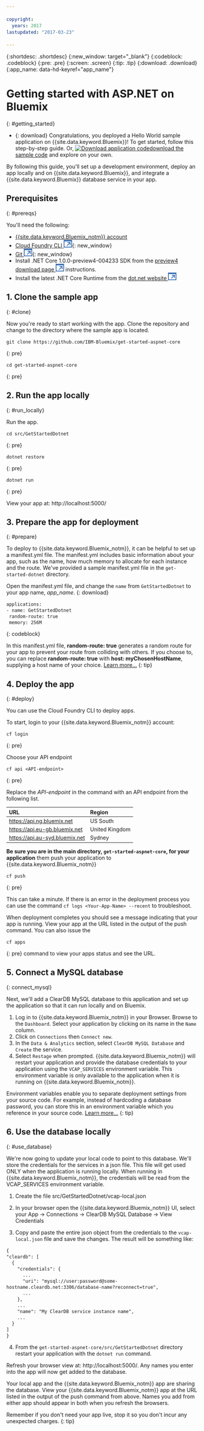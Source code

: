 ```yaml
---

copyright:
  years: 2017
lastupdated: "2017-03-23"

---
```


{:shortdesc: .shortdesc}
{:new_window: target="_blank"}
{:codeblock: .codeblock}
{:pre: .pre}
{:screen: .screen}
{:tip: .tip}
{:download: .download}
{:app_name: data-hd-keyref="app_name"}

# Getting started with ASP.NET on Bluemix
{: #getting_started}

* {: download} Congratulations, you deployed a Hello World sample application on {{site.data.keyword.Bluemix}}!  To get started, follow this step-by-step guide. Or, <a class="xref" href="http://bluemix.net" target="_blank" title="(Download sample code)"><img class="hidden" src="../../images/btn_starter-code.svg" alt="Download application code" />download the sample code</a> and explore on your own.

By following this guide, you'll set up a development environment, deploy an app locally and on {{site.data.keyword.Bluemix}}, and integrate a {{site.data.keyword.Bluemix}} database service in your app.

## Prerequisites
{: #prereqs}

You'll need the following:
* [{{site.data.keyword.Bluemix_notm}} account](https://console.ng.bluemix.net/registration/)
* [Cloud Foundry CLI ![External link icon](../../icons/launch-glyph.svg "External link icon")](https://github.com/cloudfoundry/cli#downloads){: new_window}
* [Git ![External link icon](../../icons/launch-glyph.svg "External link icon")](https://git-scm.com/downloads){: new_window}
* Install .NET Core 1.0.0-preview4-004233 SDK from the [preview4 download page ![External link icon](../../icons/launch-glyph.svg "External link icon")](https://github.com/dotnet/core/blob/master/release-notes/download-archives/preview4-download.md) instructions.
* Install the latest .NET Core Runtime from the [dot.net website ![External link icon](../../icons/launch-glyph.svg "External link icon")](https://www.microsoft.com/net/download/core#/runtime)

## 1. Clone the sample app
{: #clone}

Now you're ready to start working with the app. Clone the repository and change to the directory where the sample app is located.
  ```
git clone https://github.com/IBM-Bluemix/get-started-aspnet-core
  ```
  {: pre}
  ```
cd get-started-aspnet-core
  ```
  {: pre}

## 2. Run the app locally
{: #run_locally}

Run the app.
  ```
cd src/GetStartedDotnet
  ```
  {: pre}
  ```
dotnet restore
  ```
  {: pre}
  ```
dotnet run
  ```
  {: pre}

View your app at: http://localhost:5000/

## 3. Prepare the app for deployment
{: #prepare}

To deploy to {{site.data.keyword.Bluemix_notm}}, it can be helpful to set up a manifest.yml file. The manifest.yml includes basic information about your app, such as the name, how much memory to allocate for each instance and the route. We've provided a sample manifest.yml file in the `get-started-dotnet` directory.

Open the manifest.yml file, and change the `name` from `GetStartedDotnet` to your app name, <var class="keyword varname" data-hd-keyref="app_name">app_name</var>.
{: download}

  ```
 applications:
 - name: GetStartedDotnet
   random-route: true
   memory: 256M
  ```
  {: codeblock}

In this manifest.yml file, **random-route: true** generates a random route for your app to prevent your route from colliding with others.  If you choose to, you can replace **random-route: true** with **host: myChosenHostName**, supplying a host name of your choice. [Learn more...](/docs/manageapps/depapps.html#appmanifest)
{: tip}

## 4. Deploy the app
{: #deploy}

You can use the Cloud Foundry CLI to deploy apps.

To start, login to your {{site.data.keyword.Bluemix_notm}} account:
  ```
cf login
  ```
  {: pre}

Choose your API endpoint
  ```
cf api <API-endpoint>
  ```
  {: pre}

Replace the *API-endpoint* in the command with an API endpoint from the following list.

|URL                             |Region          |
|:-------------------------------|:---------------|
| https://api.ng.bluemix.net     | US South       |
| https://api.eu-gb.bluemix.net  | United Kingdom |
| https://api.au-syd.bluemix.net | Sydney         |

**Be sure you are in the main directory, `get-started-aspnet-core`, for your application**  them push your application to {{site.data.keyword.Bluemix_notm}}
  ```
cf push
  ```
  {: pre}

This can take a minute. If there is an error in the deployment process you can use the command `cf logs <Your-App-Name> --recent` to troubleshoot.

When deployment completes you should see a message indicating that your app is running.  View your app at the URL listed in the output of the push command.  You can also issue the
  ```
cf apps
  ```
  {: pre}
  command to view your apps status and see the URL.

## 5. Connect a MySQL database
{: connect_mysql}

Next, we'll add a ClearDB MySQL database to this application and set up the application so that it can run locally and on Bluemix.

1. Log in to {{site.data.keyword.Bluemix_notm}} in your Browser. Browse to the `Dashboard`. Select your application by clicking on its name in the `Name` column.
2. Click on `Connections` then `Connect new`.
2. In the `Data & Analytics` section, select `ClearDB MySQL Database` and `Create` the service.
3. Select `Restage` when prompted. {{site.data.keyword.Bluemix_notm}} will restart your application and provide the database credentials to your application using the `VCAP_SERVICES` environment variable. This environment variable is only available to the application when it is running on {{site.data.keyword.Bluemix_notm}}.

Environment variables enable you to separate deployment settings from your source code. For example, instead of hardcoding a database password, you can store this in an environment variable which you reference in your source code. [Learn more...](/docs/manageapps/depapps.html#app_env)
{: tip}

## 6. Use the database locally
{: #use_database}

We're now going to update your local code to point to this database. We'll store the credentials for the services in a json file. This file will get used ONLY when the application is running locally. When running in {{site.data.keyword.Bluemix_notm}}, the credentials will be read from the VCAP_SERVICES environment variable.

1. Create the file src/GetStartedDotnet/vcap-local.json

2. In your browser open the {{site.data.keyword.Bluemix_notm}} UI, select your App -> Connections -> ClearDB MySQL Database -> View Credentials

3. Copy and paste the entire json object from the credentials to the `vcap-local.json` file and save the changes.  The result will be something like:
  ```
  {
  "cleardb": [
    {
      "credentials": {
        ...
        "uri": "mysql://user:password@some-hostname.cleardb.net:3306/database-name?reconnect=true",
        ...
      },
      ...
      "name": "My ClearDB service instance name",
      ...
    }
  ]
}
  ```

4. From the `get-started-aspnet-core/src/GetStartedDotnet` directory restart your application with the 	`dotnet run` command.

  Refresh your browser view at: http://localhost:5000/. Any names you enter into the app will now get added to the database.

  Your local app and the {{site.data.keyword.Bluemix_notm}} app are sharing the database.  View your {{site.data.keyword.Bluemix_notm}} app at the URL listed in the output of the push command from above.  Names you add from either app should appear in both when you refresh the browsers.

Remember if you don't need your app live, stop it so you don't incur any unexpected charges.
{: tip}
